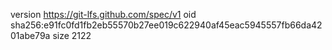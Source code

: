version https://git-lfs.github.com/spec/v1
oid sha256:e91fc0fd1fb2eb55570b27ee019c622940af45eac5945557fb66da4201abe79a
size 2122
